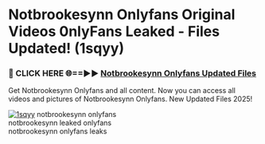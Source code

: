 # Notbrookesynn Onlyfans Original Videos 0nlyFans Leaked - Files Updated! (1sqyy)

<h3>🔴 CLICK HERE 🌐==►► <a href="https://tinyurl.com/ms9xzufz" rel="nofollow">Notbrookesynn Onlyfans Updated Files</a></h3>

Get Notbrookesynn Onlyfans and all content. Now you can access all videos and pictures of Notbrookesynn Onlyfans. New Updated Files 2025!

[![1sqyy](https://i.imgur.com/NaUBvic.gif)](https://tinyurl.com/ms9xzufz)
notbrookesynn onlyfans<br>
notbrookesynn leaked onlyfans<br>
notbrookesynn onlyfans leaks